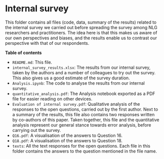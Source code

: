 # Internal survey

This folder contains all files (code, data, summary of the results) related to the internal survey we carried out before spreading the survey among NLG researchers and practitioners. The idea here is that this makes us aware of our own perspectives and biases, and the results enable us to contrast our perspective with that of our respondents.

**Table of contents**

* `README.md`: This file.
* `internal_survey_results.xlsx`: The results from our internal survey, taken by the authors and a number of colleagues to try out the survey. This also gives us a good estimate of the survey duration.
* `Analysis.ipynb`: The code to analyse the results from our internal survey.
* `quantitative_analysis.pdf`: The Analysis notebook exported as a PDF file for easier reading on other devices.
* `Evaluation of internal survey.pdf`: Qualitative analysis of the responses to the open questions, carried out by the first author. Next to a summary of the results, this file also contains two responses written by co-authors of this paper. Taken together, this file and the quantitative analysis represent our general stance towards error analysis, before carrying out the survey.
* `Q16.pdf`: A visualisation of the answers to Question 16.
* `Q18.pdf`: A visualisation of the answers to Question 18.
* `texts`: All the text responses for the open questions. Each file in this folder contains the answers to the question mentioned in the file name.